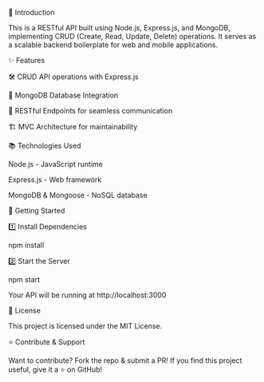 📌 Introduction

This is a RESTful API built using Node.js, Express.js, and MongoDB, implementing CRUD (Create, Read, Update, Delete) operations. It serves as a scalable backend boilerplate for web and mobile applications.

✨ Features

🛠 CRUD API operations with Express.js

📄 MongoDB Database Integration

📡 RESTful Endpoints for seamless communication

🏗 MVC Architecture for maintainability


📚 Technologies Used

Node.js - JavaScript runtime

Express.js - Web framework

MongoDB & Mongoose - NoSQL database


🚀 Getting Started

1️⃣  Install Dependencies

npm install

2️⃣  Start the Server

npm start

Your API will be running at http://localhost:3000


📜 License

This project is licensed under the MIT License.


⭐ Contribute & Support

Want to contribute? Fork the repo & submit a PR! If you find this project useful, give it a ⭐ on GitHub!
